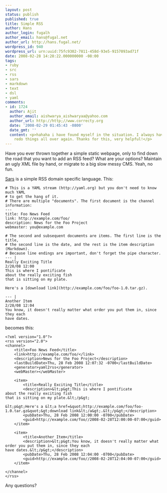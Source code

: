 ```yaml
---
layout: post
status: publish
published: true
title: Simple RSS
author: Hans
author_login: fugalh
author_email: hans@fugal.net
author_url: http://hans.fugal.net/
wordpress_id: 940
wordpress_url: urn:uuid:75fc9302-7811-458d-93e5-9157093ad71f
date: 2008-02-28 14:28:22.000000000 -08:00
tags:
- ruby
- src
- rss
- sars
- markdown
- text
- dsl
- yaml
comments:
- id: 1724
  author: Ajit
  author_email: aishwarya_aishwaryaa@yahoo.com
  author_url: http://http;//www.correcty.org
  date: '2008-02-29 01:45:43 -0800'
  date_gmt: ''
  content: <p>hahaha i have found myself in the situation. I always have to do and
    redo things all over again. Thanks for this, very helpful!</p>
---
```

<p>Have you ever thrown together a simple static webpage, only to find down the road that you want to add an RSS feed? What are your options? Maintain an ugly XML file by hand, or migrate to a big slow messy CMS. Yeah, no fun.</p>

<p><a href="http://hans.fugal.net/src/sars">Sars</a> is a simple RSS domain specific language. This:</p>

<pre><code># This is a YAML stream (http://yaml.org) but you don't need to know much YAML
# to get the hang of it.
# There are multiple "documents". The first document is the channel information:
---
title: Foo News Feed
link: http://example.com/foo/
description: News for the Foo Project
webmaster: you@example.com

# The second and subsequent documents are items. The first line is the title,
# the second line is the date, and the rest is the item description (Markdown).
# Because line endings are important, don't forget the pipe character.
--- |
Really Exciting Title
2/28/08 12:00
This is where I pontificate
about the really exciting fish
that is sitting on my plate.

Here's a [download link](http://example.com/foo/foo-1.0.tar.gz).

--- |
Another Item
2/28/08 12:04
You know, it doesn't really matter what order you put them in, since they each
have dates.
</code></pre>

<p>becomes this:</p>

<pre><code>&lt;?xml version="1.0"?&gt;
&lt;rss version="2.0"&gt;
&lt;channel&gt;
    &lt;title&gt;Foo News Feed&lt;/title&gt;
    &lt;link&gt;http://example.com/foo/&lt;/link&gt;
    &lt;description&gt;News for the Foo Project&lt;/description&gt;
    &lt;lastBuildDate&gt;Thu, 28 Feb 2008 12:07:32 -0700&lt;/lastBuildDate&gt;
    &lt;generator&gt;yaml2rss&lt;/generator&gt;
    &lt;webMaster&gt;&lt;/webMaster&gt;

    &lt;item&gt;
        &lt;title&gt;Really Exciting Title&lt;/title&gt;
        &lt;description&gt;&amp;lt;p&amp;gt;This is where I pontificate
about the really exciting fish
that is sitting on my plate.&amp;lt;/p&amp;gt;

&amp;lt;p&amp;gt;Here's a &amp;lt;a href=&amp;quot;http://example.com/foo/foo-1.0.tar.gz&amp;quot;&amp;gt;download link&amp;lt;/a&amp;gt;.&amp;lt;/p&amp;gt;&lt;/description&gt;
        &lt;pubDate&gt;Thu, 28 Feb 2008 12:00:00 -0700&lt;/pubDate&gt;
        &lt;guid&gt;http://example.com/foo//2008-02-28T12:00:00-07:00&lt;/guid&gt;
    &lt;/item&gt;

    &lt;item&gt;
        &lt;title&gt;Another Item&lt;/title&gt;
        &lt;description&gt;&amp;lt;p&amp;gt;You know, it doesn't really matter what order you put them in, since they each
have dates.&amp;lt;/p&amp;gt;&lt;/description&gt;
        &lt;pubDate&gt;Thu, 28 Feb 2008 12:04:00 -0700&lt;/pubDate&gt;
        &lt;guid&gt;http://example.com/foo//2008-02-28T12:04:00-07:00&lt;/guid&gt;
    &lt;/item&gt;

&lt;/channel&gt;
&lt;/rss&gt;
</code></pre>

<p>Any questions?</p>

